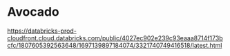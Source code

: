 # Avocado
https://databricks-prod-cloudfront.cloud.databricks.com/public/4027ec902e239c93eaaa8714f173bcfc/1807605392563648/1697139897184074/3321740749416518/latest.html
